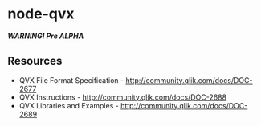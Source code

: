 node-qvx
=========



___WARNING! Pre ALPHA___




Resources
---------
* QVX File Format Specification - http://community.qlik.com/docs/DOC-2677
* QVX Instructions - http://community.qlik.com/docs/DOC-2688
* QVX Libraries and Examples - http://community.qlik.com/docs/DOC-2689